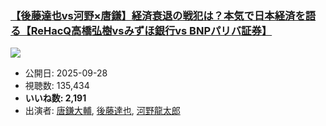 ### [【後藤達也vs河野×唐鎌】経済衰退の戦犯は？本気で日本経済を語る【ReHacQ高橋弘樹vsみずほ銀行vs BNPパリバ証券】](https://www.youtube.com/watch?v=2JWH_cTgEcM)
[![](https://img.youtube.com/vi/2JWH_cTgEcM/sddefault.jpg)](https://www.youtube.com/watch?v=2JWH_cTgEcM)
-   公開日: 2025-09-28
-   視聴数: 135,434
-   **いいね数: 2,191**
-   出演者: [唐鎌大輔](/rehacq_fan/people/唐鎌大輔 "wikilink"), [後藤達也](/rehacq_fan/people/後藤達也 "wikilink"), [河野龍太郎](/rehacq_fan/people/河野龍太郎 "wikilink")
